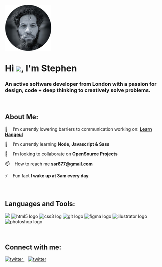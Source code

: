 <div align="left">
  <img src="https://github.com/ONESSR/ONESSR/blob/main/SSR677_ProfileImage.png?raw=true" align="center" style="width: 148px" />
</div>

<h1 align="left">Hi <img src="https://raw.githubusercontent.com/MartinHeinz/MartinHeinz/master/wave.gif" width="30px">, I'm Stephen</h1>
<h3 align="left">An active software developer from London with a passion for<br> design, code + deep thinking to creatively solve problems.</h3>
<br>

## About Me:

🔭&nbsp; &nbsp; I’m currently lowering barriers to communication working on: **[Learn Hangeul](https://onessr.github.io/Learn-Hangeul/)**

🌱&nbsp; &nbsp; I’m currently learning **Node, Javascript & Sass**

👯&nbsp; &nbsp; I’m looking to collaborate on **OpenSource Projects**

📫&nbsp; &nbsp; How to reach me **ssr677@gmail.com**

⚡&nbsp; &nbsp; Fun fact **I wake up at 3am every day**
<br>
<br>
<br>

## Languages and Tools:

<p align="left"> 
  <img src="https://img.icons8.com/color/48/000000/javascript.png"/> 
  <img src="https://img.icons8.com/color/48/000000/html-5.png" alt="html5 logo"/> 
  <img src="https://img.icons8.com/color/48/000000/css3.png" alt="css3 log"o/> 
  <img src="https://img.icons8.com/color/48/000000/git.png" alt="git logo"/>
  <img src="https://img.icons8.com/color/46/figma--v1.pngg"alt="figma logo"/>
  <img src="https://img.icons8.com/color/48/adobe-illustrator--v1.png" alt="illustrator logo"/>
  <img src="https://img.icons8.com/color/48/adobe-photoshop--v1.png" alt="photoshop logo"/>
</p>
<br/>

## Connect with me:

<p align="left">
  <a href = "https://github.com/ONESSR">
    <img src="https://img.shields.io/badge/github-%2324292e.svg?&style=for-the-badge&logo=github&logoColor=white" alt="twitter" height="30"/>
  </a>
  &nbsp;&nbsp;
  <a href = "https://twitter.com/@iamssrobinson">
    <img src="https://img.shields.io/badge/twitter-%2300acee.svg?&style=for-the-badge&logo=twitter&logoColor=white" alt="twitter" height="30"/>
  </a>
</p>
